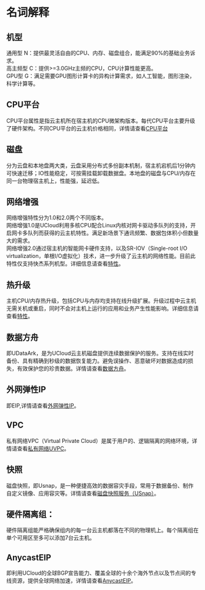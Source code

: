 # 名词解释
## 机型
  通用型 N：提供最灵活自由的CPU、内存、磁盘组合，能满足90%的基础业务诉求。<br> 
  高主频型 C：提供>=3.0GHz主频的CPU，CPU计算性能更高。<br>
  GPU型 G：满足需要GPU图形计算卡的异构计算需求，如人工智能，图形渲染，科学计算等。

## CPU平台
CPU平台属性是指云主机所在宿主机的CPU微架构版本。每代CPU平台主要升级了硬件架构。不同CPU平台的云主机价格相同，详情请查看[CPU平台](https://docs.ucloud.cn/uhost/introduction/uhost/type_new)
## 磁盘
分为云盘和本地盘两大类，云盘采用分布式多份副本机制，宿主机宕机后1分钟内可快速迁移；IO性能稳定，可按需挂载卸载数据盘。本地盘的磁盘与CPU/内存在同一台物理宿主机上，性能强，延迟低。

## 网络增强
网络增强特性分为1.0和2.0两个不同版本。<br>
网络增强1.0是UCloud利用多核CPU配合Linux内核对网卡驱动多队列的支持，开启网卡多队列而获得的云主机特性。满足新场景下通讯频繁、数据包体积小但数量大的需求。<br>
网络增强2.0通过宿主机的智能网卡硬件支持，以及SR-IOV（Single-root I/O virtualization，单根I/O虚拟化）技术，进一步升级了云主机的网络性能。目前此特性仅支持快杰系列机型。详细信息请查看[特性](https://docs.ucloud.cn/uhost/introduction/uhost/feature)。

## 热升级
主机CPU/内存热升级，包括CPU与内存均支持在线升级扩展。升级过程中云主机无需关机或重启，同时不会对主机上运行的应用和业务产生性能影响。详细信息请查看[特性](https://docs.ucloud.cn/uhost/introduction/uhost/feature)。

## 数据方舟
即UDataArk，是为UCloud云主机磁盘提供连续数据保护的服务。支持在线实时备份、具有精确到秒级的数据恢复能力。避免误操作、恶意破坏对数据造成的损失，有效保护您的珍贵数据。详情请查看[数据方舟](https://docs.ucloud.cn/uda/README)。

## 外网弹性IP
即EIP,详情请查看[外网弹性IP](https://docs.ucloud.cn/unet/eip/guide)。

## VPC
私有网络VPC（Virtual Private Cloud）是属于用户的、逻辑隔离的网络环境，详情请查看[私有网络UVPC](https://docs.ucloud.cn/vpc/introduction/subnet)。

## 快照
磁盘快照，即Usnap，是一种便捷高效的数据容灾手段，常用于数据备份、制作自定义镜像、应用容灾等。详情请查看[磁盘快照服务（USnap）](https://docs.ucloud.cn/usnap/common)。

## 硬件隔离组：
硬件隔离组能严格确保组内的每一台云主机都落在不同的物理机上。每个隔离组在单个可用区至多可以添加7台云主机。

## AnycastEIP
即利用UCloud的全球BGP宣告能力、覆盖全球的十余个海外节点以及节点间的专线资源，提供全球网络加速，详情请查看[AnycastEIP](https://docs.ucloud.cn/anycasteip/README)。

